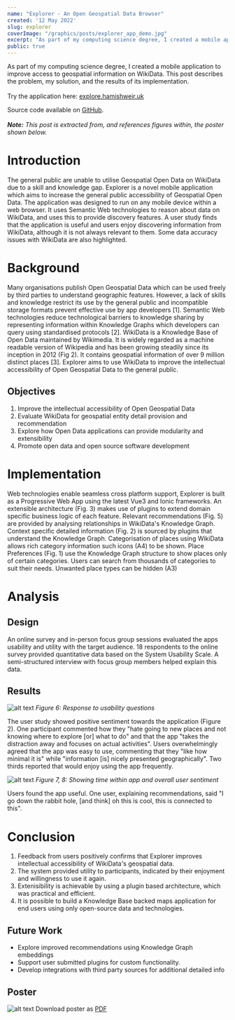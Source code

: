 ```yaml
---
name: "Explorer - An Open Geospatial Data Browser"
created: '12 May 2022'
slug: explorer
coverImage: "/graphics/posts/explorer_app_demo.jpg"
excerpt: "As part of my computing science degree, I created a mobile application to improve access to geospatial information on WikiData. This post describes the problem, my solution, and the results of its implementation."
public: true
---
```


As part of my computing science degree, I created a mobile application to improve access to geospatial information on WikiData. This post describes the problem, my solution, and the results of its implementation.
<br><br>
Try the application here: [explore.hamishweir.uk](https://explore.hamishweir.uk)

Source code available on [GitHub](https://github.com/signal32/explorer).
<br><br>
***Note:** This post is extracted from, and references figures within, the poster shown below.*

# Introduction
The general public are unable to utilise Geospatial Open Data on WikiData due to a skill and knowledge gap. Explorer is a novel mobile application which aims to increase the general public accessibility of Geospatial Open Data. The application was designed to run on any mobile device within a web browser. It uses Semantic Web technologies to reason about data on WikiData, and uses this to provide discovery features. A user study finds that the application is useful and users enjoy discovering information from WikiData, although it is not always relevant to them. Some data accuracy issues with WikiData are also highlighted.


# Background
Many organisations publish Open Geospatial Data which can be used freely by third parties to understand geographic features.  However, a lack of skills and knowledge restrict its use by the general public and incompatible storage formats prevent effective use by app developers [1].
Semantic Web technologies reduce technological barriers to knowledge sharing by representing information within Knowledge Graphs which developers can query using standardised protocols [2].
WikiData is a Knowledge Base of Open Data maintained by Wikimedia. It is widely regarded as a machine readable version of Wikipedia and has been growing steadily since its inception in 2012 (Fig 2). It contains geospatial information of over 9 million distinct places [3].
Explorer aims to use WikiData to improve the intellectual accessibility of Open Geospatial Data to the general public.

## Objectives
1.	Improve the intellectual accessibility of Open Geospatial Data
2.	Evaluate WikiData for geospatial entity detail provision and recommendation
3.	Explore how Open Data applications can provide modularity and extensibility
4.	Promote open data and open source software development

# Implementation
Web technologies enable seamless cross platform support, Explorer is built as a Progressive Web App using the latest Vue3 and Ionic frameworks.
An extensible architecture (Fig. 3) makes use of plugins to extend domain specific business logic of each feature.
Relevant recommendations (Fig. 5) are provided by analysing relationships in WikiData's Knowledge Graph.
Context specific detailed information (Fig. 2) is sourced by plugins that understand the Knowledge Graph.
Categorisation of places using WikiData allows rich category information such icons (A4) to be shown.
Place Preferences (Fig. 1) use the Knowledge Graph structure to show places only of certain categories. Users can search from thousands of categories to suit their needs. Unwanted place types can be hidden (A3)

# Analysis
## Design
An online survey and in-person focus group sessions evaluated the apps usability and utility with the target audience.
18 respondents to the online survey provided quantitative data based on the System Usability Scale. A semi-structured interview with focus group members helped explain this data.

## Results
![alt text](/graphics/posts/explorer/system_usability_scale.svg "Logo Title")
*Figure 6: Response to usability questions*

The user study  showed positive sentiment towards the application (Figure 2).  One participant commented how they  "hate going to new  places and not knowing where to explore [or] what to do" and that the app "takes the distraction away and focuses on actual activities".
Users overwhelmingly agreed that the app was easy to use, commenting that they "like how minimal it is" while "information [is] nicely presented geographically". Two thirds reported that would enjoy using the app frequently.

![alt text](/graphics/posts/explorer/explorer_stats.svg "Logo Title")
*Figure 7, 8: Showing time within app and overall user sentiment*

Users found the app useful. One user, explaining recommendations, said
"I go down the rabbit hole, [and think] oh this is cool, this is connected to this".

# Conclusion
1.	Feedback from users positively confirms that Explorer improves intellectual accessibility of WikiData's geospatial data.
2.	The system provided utility to participants, indicated by their enjoyment and willingness to use it again.
3.	Extenisibility is achievable by using a plugin based architecture, which was practical and efficient.
4.	It is possible to build a Knowledge Base backed maps application for end users using only open-source data and technologies.

## Future Work
- Explore improved recommendations using Knowledge Graph embeddings
-	Support user submitted plugins for custom functionality.
-	Develop integrations with third party sources for additional detailed info

## Poster
![alt text](/graphics/posts/explorer/explorer_poster.png "Logo Title")
Download poster as [PDF](/documents/explorer_poster.pdf)
